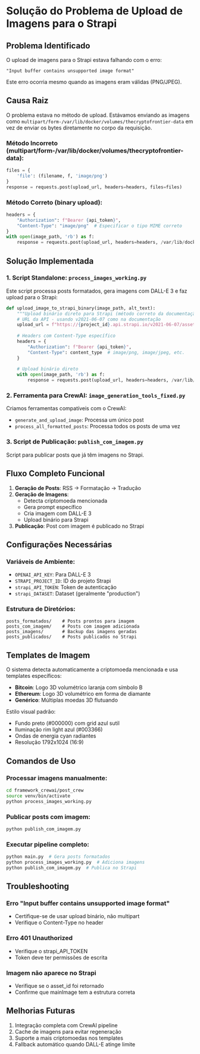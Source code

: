 # Solução do Problema de Upload de Imagens para o Strapi

## Problema Identificado

O upload de imagens para o Strapi estava falhando com o erro:
```
"Input buffer contains unsupported image format"
```

Este erro ocorria mesmo quando as imagens eram válidas (PNG/JPEG).

## Causa Raiz

O problema estava no método de upload. Estávamos enviando as imagens como `multipart/form-/var/lib/docker/volumes/thecryptofrontier-data` em vez de enviar os bytes diretamente no corpo da requisição.

### Método Incorreto (multipart/form-/var/lib/docker/volumes/thecryptofrontier-data):
```python
files = {
    'file': (filename, f, 'image/png')
}
response = requests.post(upload_url, headers=headers, files=files)
```

### Método Correto (binary upload):
```python
headers = {
    "Authorization": f"Bearer {api_token}",
    "Content-Type": "image/png"  # Especificar o tipo MIME correto
}
with open(image_path, 'rb') as f:
    response = requests.post(upload_url, headers=headers, /var/lib/docker/volumes/thecryptofrontier-data=f)
```

## Solução Implementada

### 1. Script Standalone: `process_images_working.py`

Este script processa posts formatados, gera imagens com DALL-E 3 e faz upload para o Strapi:

```python
def upload_image_to_strapi_binary(image_path, alt_text):
    """Upload binário direto para Strapi (método correto da documentação)"""
    # URL da API - usando v2021-06-07 como na documentação
    upload_url = f"https://{project_id}.api.strapi.io/v2021-06-07/assets/images/{dataset}"
    
    # Headers com Content-Type específico
    headers = {
        "Authorization": f"Bearer {api_token}",
        "Content-Type": content_type  # image/png, image/jpeg, etc.
    }
    
    # Upload binário direto
    with open(image_path, 'rb') as f:
        response = requests.post(upload_url, headers=headers, /var/lib/docker/volumes/thecryptofrontier-data=f)
```

### 2. Ferramenta para CrewAI: `image_generation_tools_fixed.py`

Criamos ferramentas compatíveis com o CrewAI:
- `generate_and_upload_image`: Processa um único post
- `process_all_formatted_posts`: Processa todos os posts de uma vez

### 3. Script de Publicação: `publish_com_imagem.py`

Script para publicar posts que já têm imagens no Strapi.

## Fluxo Completo Funcional

1. **Geração de Posts**: RSS → Formatação → Tradução
2. **Geração de Imagens**: 
   - Detecta criptomoeda mencionada
   - Gera prompt específico
   - Cria imagem com DALL-E 3
   - Upload binário para Strapi
3. **Publicação**: Post com imagem é publicado no Strapi

## Configurações Necessárias

### Variáveis de Ambiente:
- `OPENAI_API_KEY`: Para DALL-E 3
- `STRAPI_PROJECT_ID`: ID do projeto Strapi
- `strapi_API_TOKEN`: Token de autenticação
- `strapi_DATASET`: Dataset (geralmente "production")

### Estrutura de Diretórios:
```
posts_formatados/    # Posts prontos para imagem
posts_com_imagem/    # Posts com imagem adicionada
posts_imagens/       # Backup das imagens geradas
posts_publicados/    # Posts publicados no Strapi
```

## Templates de Imagem

O sistema detecta automaticamente a criptomoeda mencionada e usa templates específicos:

- **Bitcoin**: Logo 3D volumétrico laranja com símbolo B
- **Ethereum**: Logo 3D volumétrico em forma de diamante
- **Genérico**: Múltiplas moedas 3D flutuando

Estilo visual padrão:
- Fundo preto (#000000) com grid azul sutil
- Iluminação rim light azul (#003366)
- Ondas de energia cyan radiantes
- Resolução 1792x1024 (16:9)

## Comandos de Uso

### Processar imagens manualmente:
```bash
cd framework_crewai/post_crew
source venv/bin/activate
python process_images_working.py
```

### Publicar posts com imagem:
```bash
python publish_com_imagem.py
```

### Executar pipeline completo:
```bash
python main.py  # Gera posts formatados
python process_images_working.py  # Adiciona imagens
python publish_com_imagem.py  # Publica no Strapi
```

## Troubleshooting

### Erro "Input buffer contains unsupported image format"
- Certifique-se de usar upload binário, não multipart
- Verifique o Content-Type no header

### Erro 401 Unauthorized
- Verifique o strapi_API_TOKEN
- Token deve ter permissões de escrita

### Imagem não aparece no Strapi
- Verifique se o asset_id foi retornado
- Confirme que mainImage tem a estrutura correta

## Melhorias Futuras

1. Integração completa com CrewAI pipeline
2. Cache de imagens para evitar regeneração
3. Suporte a mais criptomoedas nos templates
4. Fallback automático quando DALL-E atinge limite